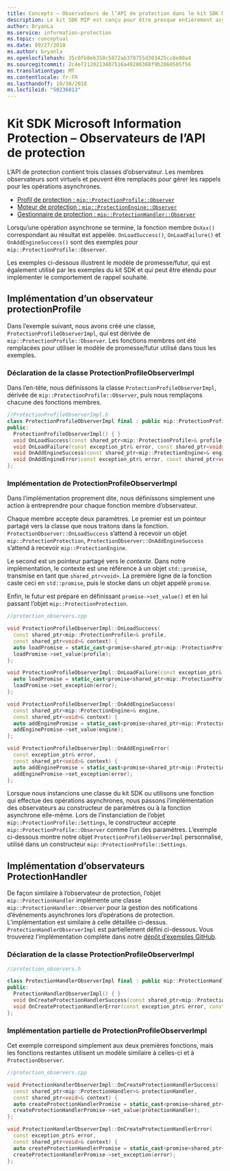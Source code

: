 ```yaml
---
title: Concepts – Observateurs de l’API de protection dans le kit SDK MIP
description: Le kit SDK MIP est conçu pour être presque entièrement asynchrone. Cet article vous aidera à comprendre comment des observateurs de l’API de protection sont implémentés et utilisés pour l’asynchronicité.
author: BryanLa
ms.service: information-protection
ms.topic: conceptual
ms.date: 09/27/2018
ms.author: bryanla
ms.openlocfilehash: 35c0fb8eb358c5872ab378755d303425cc8e80a4
ms.sourcegitcommit: 2c4e72120213407516a49286368f9b2860505f56
ms.translationtype: MT
ms.contentlocale: fr-FR
ms.lasthandoff: 10/30/2018
ms.locfileid: "50236813"
---
```

# <a name="microsoft-information-protection-sdk---protection-api-observers"></a>Kit SDK Microsoft Information Protection – Observateurs de l’API de protection

L’API de protection contient trois classes d’observateur. Les membres observateurs sont virtuels et peuvent être remplacés pour gérer les rappels pour les opérations asynchrones.

- [Profil de protection : `mip::ProtectionProfile::Observer`](reference/class_mip_ProtectionProfile_observer.md)
- [Moteur de protection : `mip::ProtectionEngine::Observer`](reference/class_mip_ProtectionEngine_observer.md)
- [Gestionnaire de protection : `mip::ProtectionHandler::Observer`](reference/class_mip_Protectionhandler_observer.md)

Lorsqu’une opération asynchrone se termine, la fonction membre `OnXxx()` correspondant au résultat est appelée. `OnLoadSuccess()`, `OnLoadFailure()` et `OnAddEngineSuccess()` sont des exemples pour `mip::ProtectionProfile::Observer`.

Les exemples ci-dessous illustrent le modèle de promesse/futur, qui est également utilisé par les exemples du kit SDK et qui peut être étendu pour implémenter le comportement de rappel souhaité. 

## <a name="protectionprofile-observer-implementation"></a>Implémentation d’un observateur protectionProfile

Dans l’exemple suivant, nous avons créé une classe, `ProtectionProfileObserverImpl`, qui est dérivée de `mip::ProtectionProfile::Observer`. Les fonctions membres ont été remplacées pour utiliser le modèle de promesse/futur utilisé dans tous les exemples.

### <a name="protectionprofileobserverimpl-class-declaration"></a>Déclaration de la classe ProtectionProfileObserverImpl

Dans l’en-tête, nous définissons la classe `ProtectionProfileObserverImpl`, dérivée de `mip::ProtectionProfile::Observer`, puis nous remplaçons chacune des fonctions membres.

```cpp
//ProtectionProfileObserverImpl.h
class ProtectionProfileObserverImpl final : public mip::ProtectionProfile::Observer {
public:
  ProtectionProfileObserverImpl() { }
  void OnLoadSuccess(const shared_ptr<mip::ProtectionProfile>& profile, const shared_ptr<void>& context) override;
  void OnLoadFailure(const exception_ptr& error, const shared_ptr<void>& context) override;
  void OnAddEngineSuccess(const shared_ptr<mip::ProtectionEngine>& engine, const shared_ptr<void>& context) override;
  void OnAddEngineError(const exception_ptr& error, const shared_ptr<void>& context) override;
};
```

### <a name="protectionprofileobserverimpl-implementation"></a>Implémentation de ProtectionProfileObserverImpl

Dans l’implémentation proprement dite, nous définissons simplement une action à entreprendre pour chaque fonction membre d’observateur.

Chaque membre accepte deux paramètres. Le premier est un pointeur partagé vers la classe que nous traitons dans la fonction. `ProtectionObserver::OnLoadSuccess` s’attend à recevoir un objet `mip::ProtectionProtection`, `ProtectionObserver::OnAddEngineSuccess` s’attend à recevoir `mip::ProtectionEngine`.

Le second est un pointeur partagé vers le *contexte*. Dans notre implémentation, le contexte est une référence à un objet `std::promise`, transmise en tant que `shared_ptr<void>`. La première ligne de la fonction caste ceci en `std::promise`, puis le stocke dans un objet appelé `promise`.

Enfin, le futur est préparé en définissant `promise->set_value()` et en lui passant l’objet `mip::ProtectionProtection`.

```cpp
//protection_observers.cpp

void ProtectionProfileObserverImpl::OnLoadSuccess(
  const shared_ptr<mip::ProtectionProfile>& profile,
  const shared_ptr<void>& context) {
  auto loadPromise = static_cast<promise<shared_ptr<mip::ProtectionProfile>>*>(context.get());
  loadPromise->set_value(profile);
};

void ProtectionProfileObserverImpl::OnLoadFailure(const exception_ptr& error, const shared_ptr<void>& context) {
  auto loadPromise = static_cast<promise<shared_ptr<mip::ProtectionProfile>>*>(context.get());
  loadPromise->set_exception(error);
};

void ProtectionProfileObserverImpl::OnAddEngineSuccess(
  const shared_ptr<mip::ProtectionEngine>& engine,
  const shared_ptr<void>& context) {
  auto addEnginePromise = static_cast<promise<shared_ptr<mip::ProtectionEngine>>*>(context.get());
  addEnginePromise->set_value(engine);
};

void ProtectionProfileObserverImpl::OnAddEngineError(
  const exception_ptr& error,
  const shared_ptr<void>& context) {
  auto addEnginePromise = static_cast<promise<shared_ptr<mip::ProtectionEngine>>*>(context.get());
  addEnginePromise->set_exception(error);
};
```

Lorsque nous instancions une classe du kit SDK ou utilisons une fonction qui effectue des opérations asynchrones, nous passons l’implémentation des observateurs au constructeur de paramètres ou à la fonction asynchrone elle-même. Lors de l’instanciation de l’objet `mip::ProtectionProfile::Settings`, le constructeur accepte `mip::ProtectionProfile::Observer` comme l’un des paramètres. L’exemple ci-dessous montre notre objet `ProtectionProfileObserverImpl` personnalisé, utilisé dans un constructeur `mip::ProtectionProfile::Settings`.

## <a name="protectionhandler-observer-implementation"></a>Implémentation d’observateurs ProtectionHandler

De façon similaire à l’observateur de protection, l’objet `mip::ProtectionHandler` implémente une classe `mip::ProtectionHandler::Observer` pour la gestion des notifications d’événements asynchrones lors d’opérations de protection. L’implémentation est similaire à celle détaillée ci-dessus. `ProtectionHandlerObserverImpl` est partiellement défini ci-dessous. Vous trouverez l’implémentation complète dans notre [dépôt d’exemples GitHub](https://azure.microsoft.com/resources/samples/?sort=0&term=mip+sdk).

### <a name="protectionhandlerobserverimpl-class-declaration"></a>Déclaration de la classe ProtectionProfileObserverImpl

```cpp
//protection_observers.h

class ProtectionHandlerObserverImpl final : public mip::ProtectionHandler::Observer {
public:
  ProtectionHandlerObserverImpl() { }
  void OnCreateProtectionHandlerSuccess(const shared_ptr<mip::ProtectionHandler>& protectionHandler, const shared_ptr<void>& context) override;
  void OnCreateProtectionHandlerError(const exception_ptr& error, const shared_ptr<void>& context) override;
};
```

### <a name="protectionhandlerobserverimpl-partial-implementation"></a>Implémentation partielle de ProtectionProfileObserverImpl

Cet exemple correspond simplement aux deux premières fonctions, mais les fonctions restantes utilisent un modèle similaire à celles-ci et à `ProtectionObserver`.

```cpp
//protection_observers.cpp

void ProtectionHandlerObserverImpl::OnCreateProtectionHandlerSuccess(
  const shared_ptr<mip::ProtectionHandler>& protectionHandler,
  const shared_ptr<void>& context) {
  auto createProtectionHandlerPromise = static_cast<promise<shared_ptr<mip::ProtectionHandler>>*>(context.get());
  createProtectionHandlerPromise->set_value(protectionHandler);
};

void ProtectionHandlerObserverImpl::OnCreateProtectionHandlerError(
  const exception_ptr& error,
  const shared_ptr<void>& context) {
  auto createProtectionHandlerPromise = static_cast<promise<shared_ptr<mip::ProtectionHandler>>*>(context.get());
  createProtectionHandlerPromise->set_exception(error);
};
```

